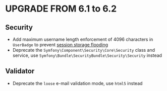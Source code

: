 UPGRADE FROM 6.1 to 6.2
=======================

Security
--------

 * Add maximum username length enforcement of 4096 characters in `UserBadge` to
   prevent [session storage flooding](https://symfony.com/blog/cve-2016-4423-large-username-storage-in-session)
 * Deprecate the `Symfony\Component\Security\Core\Security` class and service, use `Symfony\Bundle\SecurityBundle\Security\Security` instead

Validator
---------

 * Deprecate the `loose` e-mail validation mode, use `html5` instead
